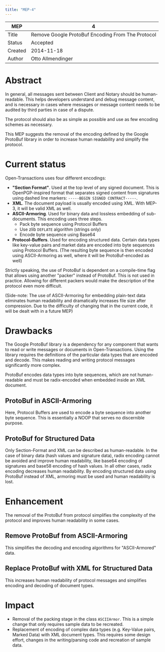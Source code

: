```yaml
---
title: "MEP-4"
---
```


MEP | 4
--- | ---
Title | Remove Google ProtoBuf Encoding From The Protocol
Status | Accepted
Created | 2014-11-18
Author | Otto Allmendinger

# Abstract

In general, all messages sent between Client and Notary should be
human-readable. This helps developers understand and debug message content, and
is necessary in cases where messages or message content needs to be audited by
third parties in case of a dispute.

The protocol should also be as simple as possible and use as few encoding
schemes as necessary.

This MEP suggests the removal of the encoding defined by the Google ProtoBuf
library in order to increase human readability and simplify the protocol.

# Current status

Open-Transactions uses four different encodings:

* **"Section Format"**. Used at the top level of any signed document. This is
  OpenPGP-inspired format that separates signed content from
  signatures using dashed line markers: `-----BEGIN SIGNED CONTRACT-----`.
* **XML**. The document payload is usually encoded using XML. With MEP-3, it
  will be valid XML as well.
* **ASCII-Armoring**. Used for binary data and lossless embedding of
  sub-documents. This encoding uses three steps.
  * Pack byte sequence using Protocol Buffers
  * Use zlib `DEFLATE` algorithm (strings only)
  * Encode byte sequence using Base64
* **Protocol-Buffers**. Used for encoding structured data. Certain data types
  like key-value pairs and market data are encoded into byte sequences using
  Protocol Buffers. (The resulting byte sequence is then encoded using
  ASCII-Armoring as well, where it will be ProtoBuf-encoded as well)

Strictly speaking, the use of ProtoBuf is dependent on a compile-time flag that
allows using another "packer" instead of ProtoBuf. This is not used in practice.
Allowing for different packers would make the description of the protocol even
more difficult.


(Side-note: The use of ASCII-Armoring for embedding plain-text data eliminates
human readability and dramatically increases file size after compression. Due to
the difficulty of changing that in the current code, it will be dealt with in a
future MEP)

# Drawbacks

The Google ProtoBuf library is a dependency for any component that wants to read
or write messages or documents in Open-Transactions. Using the library requires
the definitions of the particular data types that are encoded and decode. This
makes reading and writing protocol messages significantly more complex.

ProtoBuf encodes data types into byte sequences, which are not human-readable
and must be radix-encoded when embedded inside an XML document.

## ProtoBuf in ASCII-Armoring

Here, Protocol Buffers are used to encode a byte sequence into another byte
sequence. This is essentially a NOOP that serves no discernible purpose.

## ProtoBuf for Structured Data

Only Section-Format and XML can be described as human-readable. In the case of
binary data (hash values and signature data), radix encoding cannot be avoided
and improve human readability, like base64 encoding of signatures and base58
encoding of hash values. In all other cases, radix encoding decreases human
readability. By encoding structured data using ProtoBuf instead of XML, armoring
must be used and human readability is lost.


# Enhancement

The removal of the ProtoBuf from protocol simplifies the complexity of the
protocol and improves human readability in some cases.

## Remove ProtoBuf from ASCII-Armoring

This simplifies the decoding and encoding algorithms for "ASCII-Armored" data.

## Replace ProtoBuf with XML for Structured Data

This increases human readability of protocol messages and simplifies encoding
and decoding of document types.

# Impact

* Removal of the packing stage in the class `ASCIIArmor`. This is a simple
  change that only requires sample data to be recreated.
* Replacement of encoding of complex data types (e.g. Key-Value pairs, Marked
  Data) with XML document types. This requires some design effort, changes
  in the writing/parsing code and recreation of sample data.
